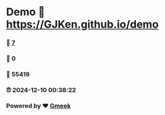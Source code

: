 # Demo :link: https://GJKen.github.io/demo 
### :page_facing_up: [7](https://GJKen.github.io/demo/tag.html) 
### :speech_balloon: 0 
### :hibiscus: 55419 
### :alarm_clock: 2024-12-10 00:38:22 
### Powered by :heart: [Gmeek](https://github.com/Meekdai/Gmeek)
